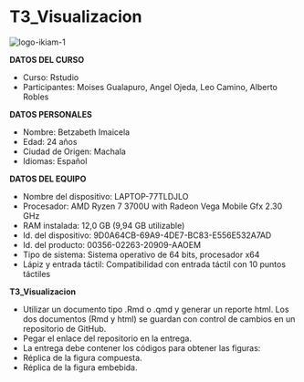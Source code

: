 # T3_Visualizacion
![logo-ikiam-1](https://user-images.githubusercontent.com/117690624/226083336-b68d5401-4f98-4037-81e9-99c22372a291.png)


**DATOS DEL CURSO**
- Curso: Rstudio
- Participantes: Moises Gualapuro, Angel Ojeda, Leo Camino, Alberto Robles

**DATOS PERSONALES**
- Nombre: Betzabeth Imaicela 
- Edad: 24 años
- Ciudad de Origen: Machala
- Idiomas: Español

**DATOS DEL EQUIPO**
- Nombre del dispositivo:	LAPTOP-77TLDJLO
- Procesador:	AMD Ryzen 7 3700U with Radeon Vega Mobile Gfx     2.30 GHz
- RAM instalada:	12,0 GB (9,94 GB utilizable)
- Id. del dispositivo:	9D0A64CB-69A9-4DE7-BC83-E556E532A7AD
- Id. del producto:	00356-02263-20909-AAOEM
- Tipo de sistema:	Sistema operativo de 64 bits, procesador x64
- Lápiz y entrada táctil:	Compatibilidad con entrada táctil con 10 puntos táctiles

**T3_Visualizacion**
- Utilizar un documento tipo .Rmd o .qmd y generar un reporte html. Los dos documentos (Rmd y html) se guardan con control de cambios en un repositorio de GitHub. 
- Pegar el enlace del repositorio en la entrega.
- La entrega debe contener los códigos para obtener las figuras: 
- Réplica de la figura compuesta.
- Réplica de la figura embebida.
